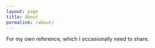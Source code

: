 ```yaml
---
layout: page
title: About
permalink: /about/
---
```


For my own reference, which I occasionally need to share.
